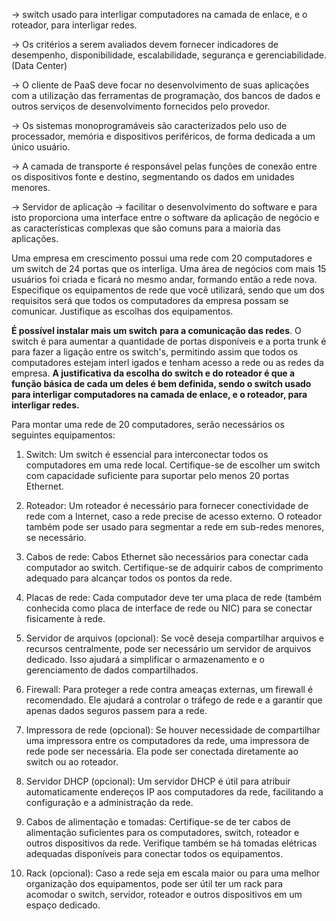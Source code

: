 -> switch usado para interligar computadores na camada de enlace,
e o roteador, para interligar redes.

-> Os critérios a serem avaliados devem fornecer indicadores de desempenho,
disponibilidade, escalabilidade, segurança e gerenciabilidade. (Data Center)

-> O cliente de PaaS deve focar no desenvolvimento de suas aplicações com a
utilização das ferramentas de programação, dos bancos de dados e outros
serviços de desenvolvimento fornecidos pelo provedor.

-> Os sistemas monoprogramáveis são caracterizados pelo uso de processador,
memória e dispositivos periféricos, de forma dedicada a um único usuário.

-> A camada de transporte é responsável pelas funções de conexão entre os
dispositivos fonte e destino, segmentando os dados em unidades menores.

-> Servidor de aplicação -> facilitar o desenvolvimento do software e para isto proporciona uma interface entre o software da aplicação de negócio e as características complexas que são
comuns para a maioria das aplicações.

Uma empresa em crescimento possui uma rede com 20 computadores e um switch de
24 portas que os interliga. Uma área de negócios com mais 15 usuários foi criada e
ficará no mesmo andar, formando então a rede nova. Especifique os equipamentos de
rede que você utilizará, sendo que um dos requisitos será que todos os computadores
da empresa possam se comunicar. Justifique as escolhas dos equipamentos.

**É possível instalar mais um switch**  **para a comunicação das redes**. O
switch é para aumentar a quantidade de portas disponíveis e a porta trunk é para fazer
a ligação entre os switch's, permitindo assim que todos os computadores estejam interl
igados e tenham acesso a rede ou as redes da empresa. **A justificativa da escolha do switch e do roteador é que a função básica de cada um deles é bem definida, sendo o switch usado para interligar computadores na camada de enlace, e o roteador, para interligar redes.**

Para montar uma rede de 20 computadores, serão necessários os seguintes equipamentos:

1. Switch: Um switch é essencial para interconectar todos os computadores em uma rede local. Certifique-se de escolher um switch com capacidade suficiente para suportar pelo menos 20 portas Ethernet.
    
2. Roteador: Um roteador é necessário para fornecer conectividade de rede com a Internet, caso a rede precise de acesso externo. O roteador também pode ser usado para segmentar a rede em sub-redes menores, se necessário.
    
3. Cabos de rede: Cabos Ethernet são necessários para conectar cada computador ao switch. Certifique-se de adquirir cabos de comprimento adequado para alcançar todos os pontos da rede.
    
4. Placas de rede: Cada computador deve ter uma placa de rede (também conhecida como placa de interface de rede ou NIC) para se conectar fisicamente à rede.
    
5. Servidor de arquivos (opcional): Se você deseja compartilhar arquivos e recursos centralmente, pode ser necessário um servidor de arquivos dedicado. Isso ajudará a simplificar o armazenamento e o gerenciamento de dados compartilhados.
    
6. Firewall: Para proteger a rede contra ameaças externas, um firewall é recomendado. Ele ajudará a controlar o tráfego de rede e a garantir que apenas dados seguros passem para a rede.
    
7. Impressora de rede (opcional): Se houver necessidade de compartilhar uma impressora entre os computadores da rede, uma impressora de rede pode ser necessária. Ela pode ser conectada diretamente ao switch ou ao roteador.
    
8. Servidor DHCP (opcional): Um servidor DHCP é útil para atribuir automaticamente endereços IP aos computadores da rede, facilitando a configuração e a administração da rede.
    
9. Cabos de alimentação e tomadas: Certifique-se de ter cabos de alimentação suficientes para os computadores, switch, roteador e outros dispositivos da rede. Verifique também se há tomadas elétricas adequadas disponíveis para conectar todos os equipamentos.
    
10. Rack (opcional): Caso a rede seja em escala maior ou para uma melhor organização dos equipamentos, pode ser útil ter um rack para acomodar o switch, servidor, roteador e outros dispositivos em um espaço dedicado.